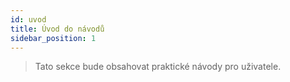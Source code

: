 ```yaml
---
id: uvod
title: Úvod do návodů
sidebar_position: 1
---
```


> Tato sekce bude obsahovat praktické návody pro uživatele.